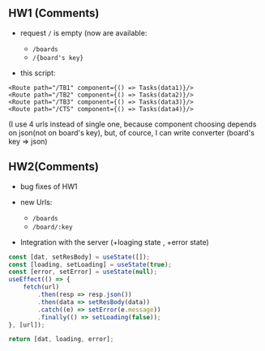 ## HW1 (Comments)

+ request ```/``` is empty (now are available:
    + ```/boards``` 
    + ```/{board's key}```

+ this script:
```
<Route path="/TB1" component={() => Tasks(data1)}/>
<Route path="/TB2" component={() => Tasks(data2)}/>
<Route path="/TB3" component={() => Tasks(data3)}/>
<Route path="/CTS" component={() => Tasks(data4)}/>
``` 
(I use 4 urls instead of single one, because component choosing depends on json(not on board's key), but, of cource, I can write converter (board's key => json)
## HW2(Comments)

+ bug fixes of HW1

+ new Urls:
    + ```/boards```
    + ```/board/:key```

+ Integration with the server (+loaging state , +error state)
```js
const [dat, setResBody] = useState([]);
const [loading, setLoading] = useState(true);
const [error, setError] = useState(null);
useEffect(() => {
    fetch(url)
        .then(resp => resp.json())
        .then(data => setResBody(data))
        .catch((e) => setError(e.message))
        .finally(() => setLoading(false));
}, [url]);

return [dat, loading, error];
    
```
